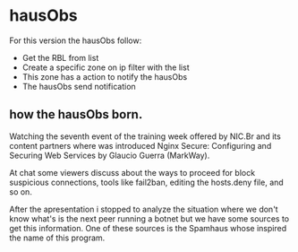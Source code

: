 # hausObs 

For this version the hausObs follow:

- Get the RBL from list
- Create a specific zone on ip filter with the list
- This zone has a action to notify the hausObs
- The hausObs send notification

## how the hausObs born.

Watching the seventh event of the training week offered by NIC.Br and its content partners where was introduced Nginx Secure: Configuring and Securing Web Services by Glaucio Guerra (MarkWay). 

At chat some viewers discuss about the ways to proceed for block suspicious connections,
tools like fail2ban, editing the hosts.deny file, and so on. 

After the apresentation i stopped to analyze the situation where we don't know what's is the next
peer running a botnet but we have some sources to get this information. One of these sources is the Spamhaus whose inspired the name of this program.
